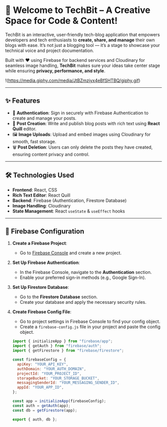 # 🚀 Welcome to TechBit – A Creative Space for Code & Content!

TechBit is an interactive, user-friendly tech-blog application that empowers developers and tech enthusiasts to **create, share, and manage** their own blogs with ease. It’s not just a blogging tool — it’s a stage to showcase your technical voice and project documentation.

Built with ❤️ using Firebase for backend services and Cloudinary for seamless image handling, **TechBit** makes sure your ideas take center stage while ensuring **privacy, performance, and style**.

!(https://media.giphy.com/media/JtBZmzjyx4eBfSHTBQ/giphy.gif)

---

## ✨ Features

- 🔐 **Authentication**: Sign in securely with Firebase Authentication to create and manage your posts.
- 📝 **Post Creation**: Write and publish blog posts with rich text using **React Quill** editor.
- 🖼️ **Image Uploads**: Upload and embed images using Cloudinary for smooth, fast storage.
- 🗑️ **Post Deletion**: Users can only delete the posts they have created, ensuring content privacy and control.

---

## 🛠️ Technologies Used

- **Frontend**: React, CSS
- **Rich Text Editor**: React Quill
- **Backend**: Firebase (Authentication, Firestore Database)
- **Image Handling**: Cloudinary
- **State Management**: React `useState` & `useEffect` hooks

---

## 🔧 Firebase Configuration

1. **Create a Firebase Project**:
   - Go to [Firebase Console](https://console.firebase.google.com/) and create a new project.

2. **Set Up Firebase Authentication**:
   - In the Firebase Console, navigate to the **Authentication** section.
   - Enable your preferred sign-in methods (e.g., Google Sign-In).

3. **Set Up Firestore Database**:
   - Go to the **Firestore Database** section.
   - Create your database and apply the necessary security rules.

4. **Create Firebase Config File**:
   - Go to project settings in Firebase Console to find your config object.
   - Create a `firebase-config.js` file in your project and paste the config object.

   ```javascript
   import { initializeApp } from "firebase/app";
   import { getAuth } from "firebase/auth";
   import { getFirestore } from "firebase/firestore";
   
   const firebaseConfig = {
     apiKey: "YOUR_API_KEY",
     authDomain: "YOUR_AUTH_DOMAIN",
     projectId: "YOUR_PROJECT_ID",
     storageBucket: "YOUR_STORAGE_BUCKET",
     messagingSenderId: "YOUR_MESSAGING_SENDER_ID",
     appId: "YOUR_APP_ID",
   };

   const app = initializeApp(firebaseConfig);
   const auth = getAuth(app);
   const db = getFirestore(app);

   export { auth, db };
